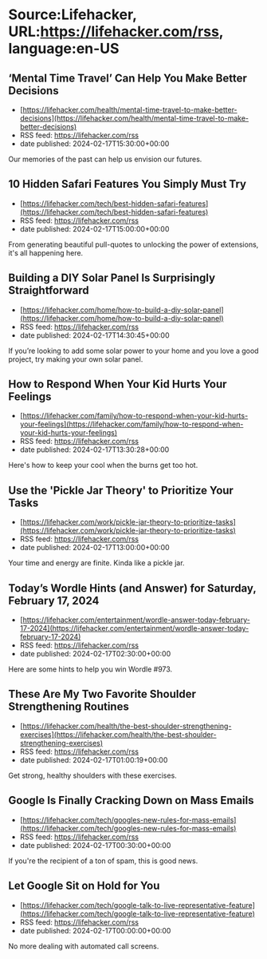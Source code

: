 # Source:Lifehacker, URL:https://lifehacker.com/rss, language:en-US

## ‘Mental Time Travel’ Can Help You Make Better Decisions
 - [https://lifehacker.com/health/mental-time-travel-to-make-better-decisions](https://lifehacker.com/health/mental-time-travel-to-make-better-decisions)
 - RSS feed: https://lifehacker.com/rss
 - date published: 2024-02-17T15:30:00+00:00

Our memories of the past can help us envision our futures.

## 10 Hidden Safari Features You Simply Must Try
 - [https://lifehacker.com/tech/best-hidden-safari-features](https://lifehacker.com/tech/best-hidden-safari-features)
 - RSS feed: https://lifehacker.com/rss
 - date published: 2024-02-17T15:00:00+00:00

From generating beautiful pull-quotes to unlocking the power of extensions, it's all happening here.

## Building a DIY Solar Panel Is Surprisingly Straightforward
 - [https://lifehacker.com/home/how-to-build-a-diy-solar-panel](https://lifehacker.com/home/how-to-build-a-diy-solar-panel)
 - RSS feed: https://lifehacker.com/rss
 - date published: 2024-02-17T14:30:45+00:00

If you’re looking to add some solar power to your home and you love a good project, try making your own solar panel.

## How to Respond When Your Kid Hurts Your Feelings
 - [https://lifehacker.com/family/how-to-respond-when-your-kid-hurts-your-feelings](https://lifehacker.com/family/how-to-respond-when-your-kid-hurts-your-feelings)
 - RSS feed: https://lifehacker.com/rss
 - date published: 2024-02-17T13:30:28+00:00

Here's how to keep your cool when the burns get too hot.

## Use the 'Pickle Jar Theory' to Prioritize Your Tasks
 - [https://lifehacker.com/work/pickle-jar-theory-to-prioritize-tasks](https://lifehacker.com/work/pickle-jar-theory-to-prioritize-tasks)
 - RSS feed: https://lifehacker.com/rss
 - date published: 2024-02-17T13:00:00+00:00

Your time and energy are finite. Kinda like a pickle jar.

## Today’s Wordle Hints (and Answer) for Saturday, February 17, 2024
 - [https://lifehacker.com/entertainment/wordle-answer-today-february-17-2024](https://lifehacker.com/entertainment/wordle-answer-today-february-17-2024)
 - RSS feed: https://lifehacker.com/rss
 - date published: 2024-02-17T02:30:00+00:00

Here are some hints to help you win Wordle #973.

## These Are My Two Favorite Shoulder Strengthening Routines
 - [https://lifehacker.com/health/the-best-shoulder-strengthening-exercises](https://lifehacker.com/health/the-best-shoulder-strengthening-exercises)
 - RSS feed: https://lifehacker.com/rss
 - date published: 2024-02-17T01:00:19+00:00

Get strong, healthy shoulders with these exercises.

## Google Is Finally Cracking Down on Mass Emails
 - [https://lifehacker.com/tech/googles-new-rules-for-mass-emails](https://lifehacker.com/tech/googles-new-rules-for-mass-emails)
 - RSS feed: https://lifehacker.com/rss
 - date published: 2024-02-17T00:30:00+00:00

If you're the recipient of a ton of spam, this is good news.

## Let Google Sit on Hold for You
 - [https://lifehacker.com/tech/google-talk-to-live-representative-feature](https://lifehacker.com/tech/google-talk-to-live-representative-feature)
 - RSS feed: https://lifehacker.com/rss
 - date published: 2024-02-17T00:00:00+00:00

No more dealing with automated call screens.

